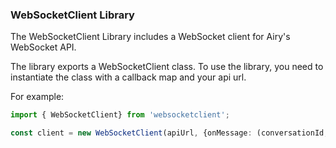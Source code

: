 ### WebSocketClient Library

The WebSocketClient Library includes a WebSocket client for Airy's WebSocket API.

The library exports a WebSocketClient class. To use the library, you need to instantiate the class with a callback map and your api url.

For example:

```typescript
import { WebSocketClient} from 'websocketclient';

const client = new WebSocketClient(apiUrl, {onMessage: (conversationId, channelId, message) => console.log(message)});
```

